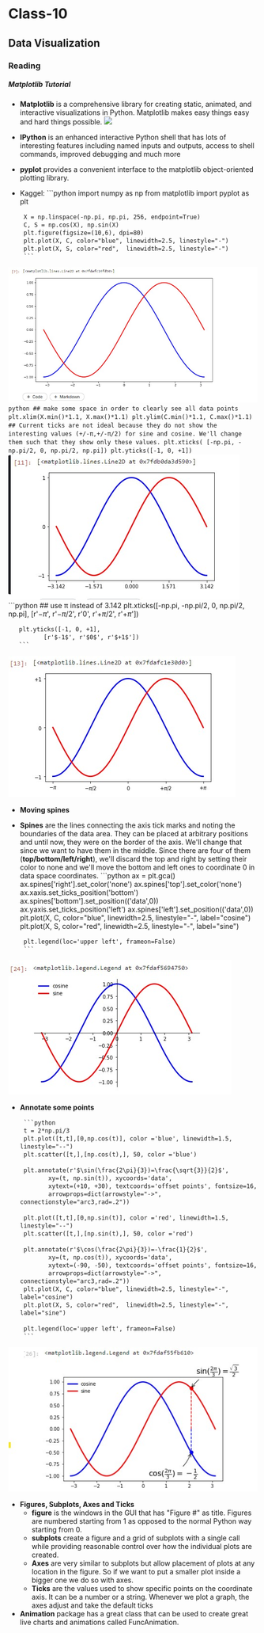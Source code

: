 # Class-10
## Data Visualization
### Reading
##### Matplotlib Tutorial
- **Matplotlib** is a comprehensive library for creating static, animated, and interactive visualizations in Python. Matplotlib makes easy things easy and hard things possible.
![](https://miro.medium.com/max/1400/1*JTEqCz-VU16nkkUwzyWp_w.png)
- **IPython** is an enhanced interactive Python shell that has lots of interesting features including named inputs and outputs, access to shell commands, improved debugging and much more
- **pyplot** provides a convenient interface to the matplotlib object-oriented plotting library.
- Kaggel:
       ```python
       import numpy as np 
       from matplotlib import pyplot as plt

       X = np.linspace(-np.pi, np.pi, 256, endpoint=True)
       C, S = np.cos(X), np.sin(X)
       plt.figure(figsize=(10,6), dpi=80)
       plt.plot(X, C, color="blue", linewidth=2.5, linestyle="-")
       plt.plot(X, S, color="red",  linewidth=2.5, linestyle="-")
       ```
![](./photos/1.jpg)
       ```python
       ## make some space in order to clearly see all data points
       plt.xlim(X.min()*1.1, X.max()*1.1)
       plt.ylim(C.min()*1.1, C.max()*1.1)
       ## Current ticks are not ideal because they do not show the interesting values (+/-π,+/-π/2) for sine and cosine. We'll change them such that they show only these values.
       plt.xticks( [-np.pi, -np.pi/2, 0, np.pi/2, np.pi])
       plt.yticks([-1, 0, +1])
       ```
![](./photos/2.jpg)
       ```python
       ## use π instead of 3.142
       plt.xticks([-np.pi, -np.pi/2, 0, np.pi/2, np.pi],
              [r'$-\pi$', r'$-\pi/2$', r'$0$', r'$+\pi/2$', r'$+\pi$'])

       plt.yticks([-1, 0, +1],
              [r'$-1$', r'$0$', r'$+1$'])
       ```
![](./photos/3.jpg)
- **Moving spines**
- **Spines** are the lines connecting the axis tick marks and noting the boundaries of the data area. They can be placed at arbitrary positions and until now, they were on the border of the axis. We'll change that since we want to have them in the middle. Since there are four of them (**top/bottom/left/right**), we'll discard the top and right by setting their color to none and we'll move the bottom and left ones to coordinate 0 in data space coordinates.
       ```python
       ax = plt.gca()
       ax.spines['right'].set_color('none')
       ax.spines['top'].set_color('none')
       ax.xaxis.set_ticks_position('bottom')
       ax.spines['bottom'].set_position(('data',0))
       ax.yaxis.set_ticks_position('left')
       ax.spines['left'].set_position(('data',0))
       plt.plot(X, C, color="blue", linewidth=2.5, linestyle="-", label="cosine")
       plt.plot(X, S, color="red",  linewidth=2.5, linestyle="-", label="sine")

       plt.legend(loc='upper left', frameon=False)
       ```
![](./photos/4.jpg)
- **Annotate some points**

       ```python
       t = 2*np.pi/3
       plt.plot([t,t],[0,np.cos(t)], color ='blue', linewidth=1.5, linestyle="--")
       plt.scatter([t,],[np.cos(t),], 50, color ='blue')

       plt.annotate(r'$\sin(\frac{2\pi}{3})=\frac{\sqrt{3}}{2}$',
              xy=(t, np.sin(t)), xycoords='data',
              xytext=(+10, +30), textcoords='offset points', fontsize=16,
              arrowprops=dict(arrowstyle="->", connectionstyle="arc3,rad=.2"))

       plt.plot([t,t],[0,np.sin(t)], color ='red', linewidth=1.5, linestyle="--")
       plt.scatter([t,],[np.sin(t),], 50, color ='red')

       plt.annotate(r'$\cos(\frac{2\pi}{3})=-\frac{1}{2}$',
              xy=(t, np.cos(t)), xycoords='data',
              xytext=(-90, -50), textcoords='offset points', fontsize=16,
              arrowprops=dict(arrowstyle="->", connectionstyle="arc3,rad=.2"))
       plt.plot(X, C, color="blue", linewidth=2.5, linestyle="-", label="cosine")
       plt.plot(X, S, color="red",  linewidth=2.5, linestyle="-", label="sine")

       plt.legend(loc='upper left', frameon=False)
       ```
![](./photos/5.jpg)
- **Figures, Subplots, Axes and Ticks**
    - **figure** is the windows in the GUI that has "Figure #" as title. Figures are numbered starting from 1 as opposed to the normal Python way starting from 0. 
    - **subplots** create a figure and a grid of subplots with a single call while providing reasonable control over how the individual plots are created.
    - **Axes** are very similar to subplots but allow placement of plots at any location in the figure. So if we want to put a smaller plot inside a bigger one we do so with axes.
    - **Ticks** are the values used to show specific points on the coordinate axis. It can be a number or a string. Whenever we plot a graph, the axes adjust and take the default ticks
- **Animation**
package has a great class that can be used to create great live charts and animations called FuncAnimation.
